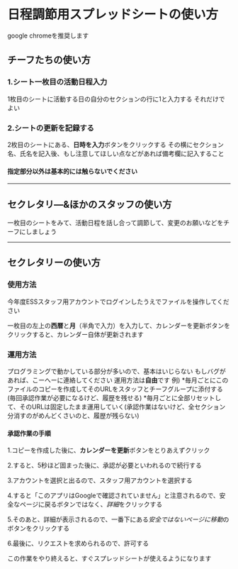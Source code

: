 # 日程調節用スプレッドシートの使い方

google chromeを推奨します

## チーフたちの使い方
### 1.シート一枚目の活動日程入力
1枚目のシートに活動する日の自分のセクションの行に1と入力する
それだけでよい
### 2.シートの更新を記録する
2枚目のシートにある、**日時を入力**ボタンをクリックする
その横にセクション名、氏名を記入後、もし注意してほしい点などがあれば備考欄に記入すること
#### 指定部分以外は基本的には触らないでください

--------------------
## セクレタリ―&ほかのスタッフの使い方

一枚目のシートをみて、活動日程を話し合って調節して、変更のお願いなどをチーフにしましょう

--------------------
## セクレタリーの使い方
### 使用方法

今年度ESSスタッフ用アカウントでログインしたうえでファイルを操作してください

一枚目の左上の**西暦**と**月**（半角で入力）を入力して、カレンダーを更新ボタンをクリックすると、カレンダー自体が更新されます

### 運用方法
プログラミングで動かしている部分が多いので、基本はいじらない
もしバグがあれば、こーへーに連絡してください
運用方法は**自由**です
例)
*毎月ごとにこのファイルのコピーを作成してそのURLをスタッフとチーフグループに添付する(毎回承認作業が必要になるけど、履歴を残せる)
*毎月ごとに全部リセットして、そのURLは固定したまま運用していく(承認作業はないけど、全セクション分消すのがめんどくさいのと、履歴が残らない)

#### 承認作業の手順

1.コピーを作成した後に、**カレンダーを更新**ボタンをとりあえずクリック

2.すると、5秒ほど固まった後に、承認が必要といわれるので続行する

3.アカウントを選択と出るので、スタッフ用アカウントを選択する

4.すると「このアプリはGoogleで確認されていません」と注意されるので、安全なページに戻るボタンではなく、*詳細*をクリックする

5.そのあと、詳細が表示されるので、一番下にある*安全ではないページに移動*のボタンをクリックする

6.最後に、リクエストを求められるので、許可する

この作業をやり終えると、すぐスプレッドシートが使えるようになります
